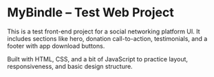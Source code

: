 # MyBindle – Test Web Project

This is a test front-end project for a social networking platform UI. It includes sections like hero, donation call-to-action, testimonials, and a footer with app download buttons.

Built with HTML, CSS, and a bit of JavaScript to practice layout, responsiveness, and basic design structure.
